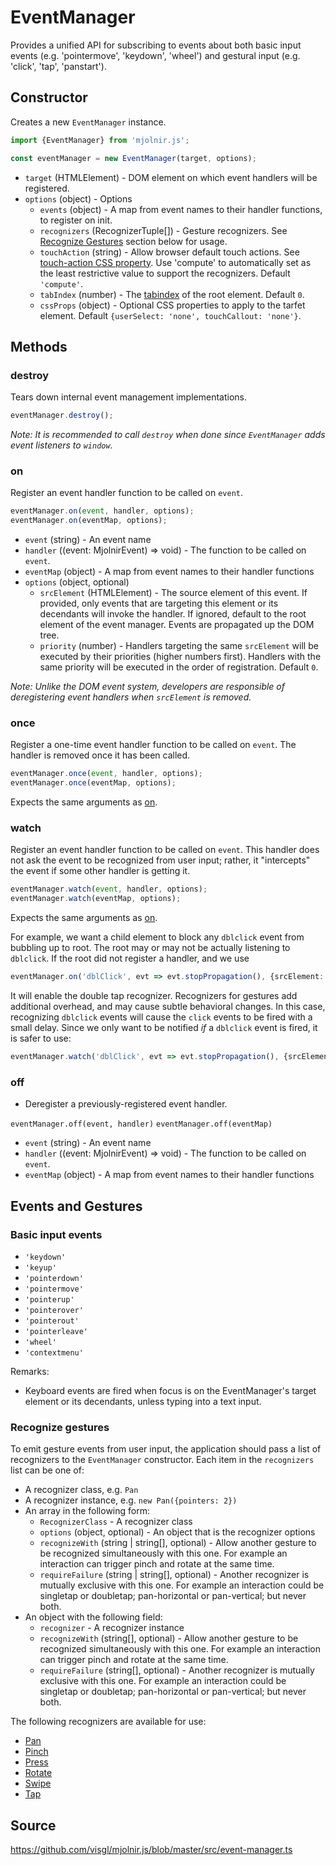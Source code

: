 # EventManager

Provides a unified API for subscribing to events about both basic input events (e.g. 'pointermove', 'keydown', 'wheel') and gestural input (e.g. 'click', 'tap', 'panstart').

## Constructor

Creates a new `EventManager` instance.

```ts
import {EventManager} from 'mjolnir.js';

const eventManager = new EventManager(target, options);
```

- `target` (HTMLElement) - DOM element on which event handlers will be registered.
- `options` (object) - Options
  - `events` (object) - A map from event names to their handler functions, to register on init.
  - `recognizers` (RecognizerTuple[]) - Gesture recognizers. See [Recognize Gestures](#recognize-gestures) section below for usage.
  - `touchAction` (string) - Allow browser default touch actions. See [touch-action CSS property](https://developer.mozilla.org/en-US/docs/Web/CSS/touch-action). Use 'compute' to automatically set as the least restrictive value to support the recognizers. Default `'compute'`.
  - `tabIndex` (number) - The [tabindex](https://developer.mozilla.org/en-US/docs/Web/HTML/Global_attributes/tabindex) of the root element. Default `0`.
  - `cssProps` (object) - Optional CSS properties to apply to the tarfet element. Default `{userSelect: 'none', touchCallout: 'none'}`.

## Methods

### destroy

Tears down internal event management implementations.

```ts
eventManager.destroy();
```

_Note: It is recommended to call `destroy` when done since `EventManager` adds event listeners to `window`._

### on

Register an event handler function to be called on `event`.

```ts
eventManager.on(event, handler, options);
eventManager.on(eventMap, options);
```

- `event` (string) - An event name
- `handler` ((event: MjolnirEvent) => void) - The function to be called on `event`.
- `eventMap` (object) - A map from event names to their handler functions
- `options` (object, optional)
  - `srcElement` (HTMLElement) - The source element of this event. If provided, only events that are targeting this element or its decendants will invoke the handler. If ignored, default to the root element of the event manager. Events are propagated up the DOM tree.
  - `priority` (number) - Handlers targeting the same `srcElement` will be executed by their priorities (higher numbers first). Handlers with the same priority will be executed in the order of registration. Default `0`.

_Note: Unlike the DOM event system, developers are responsible of deregistering event handlers when `srcElement` is removed._

### once

Register a one-time event handler function to be called on `event`. The handler is removed once it has been called.

```ts
eventManager.once(event, handler, options);
eventManager.once(eventMap, options);
```

Expects the same arguments as [on](#on).

### watch

Register an event handler function to be called on `event`. This handler does not ask the event to be recognized from user input; rather, it "intercepts" the event if some other handler is getting it.

```ts
eventManager.watch(event, handler, options);
eventManager.watch(eventMap, options);
```

Expects the same arguments as [on](#on).

For example, we want a child element to block any `dblclick` event from bubbling up to root. The root may or may not be actually listening to `dblclick`. If the root did not register a handler, and we use

```ts
eventManager.on('dblClick', evt => evt.stopPropagation(), {srcElement: <child>});
```

It will enable the double tap recognizer. Recognizers for gestures add additional overhead, and may cause subtle behavioral changes. In this case, recognizing `dblclick` events will cause the `click` events to be fired with a small delay. Since we only want to be notified _if_ a `dblclick` event is fired, it is safer to use:

```ts
eventManager.watch('dblClick', evt => evt.stopPropagation(), {srcElement: <child>});
```

### off

- Deregister a previously-registered event handler.

`eventManager.off(event, handler)`
`eventManager.off(eventMap)`

- `event` (string) - An event name
- `handler` ((event: MjolnirEvent) => void) - The function to be called on `event`.
- `eventMap` (object) - A map from event names to their handler functions

## Events and Gestures

### Basic input events

- `'keydown'`
- `'keyup'`
- `'pointerdown'`
- `'pointermove'`
- `'pointerup'`
- `'pointerover'`
- `'pointerout'`
- `'pointerleave'`
- `'wheel'`
- `'contextmenu'`

Remarks:

- Keyboard events are fired when focus is on the EventManager's target element or its decendants, unless typing into a text input.

### Recognize gestures

To emit gesture events from user input, the application should pass a list of recognizers to the `EventManager` constructor.
Each item in the `recognizers` list can be one of:

- A recognizer class, e.g. `Pan`
- A recognizer instance, e.g. `new Pan({pointers: 2})`
- An array in the following form:
  - `RecognizerClass` - A recognizer class
  - `options` (object, optional) - An object that is the recognizer options
  - `recognizeWith` (string | string[], optional) - Allow another gesture to be recognized simultaneously with this one. For example an interaction can trigger pinch and rotate at the same time.
  - `requireFailure` (string | string[], optional) - Another recognizer is mutually exclusive with this one. For example an interaction could be singletap or doubletap; pan-horizontal or pan-vertical; but never both.
- An object with the following field:
  - `recognizer` - A recognizer instance
  - `recognizeWith` (string[], optional) - Allow another gesture to be recognized simultaneously with this one. For example an interaction can trigger pinch and rotate at the same time.
  - `requireFailure` (string[], optional) - Another recognizer is mutually exclusive with this one. For example an interaction could be singletap or doubletap; pan-horizontal or pan-vertical; but never both.

The following recognizers are available for use:

- [Pan](./pan.md)
- [Pinch](./pinch.md)
- [Press](./press.md)
- [Rotate](./rotate.md)
- [Swipe](./swipe.md)
- [Tap](./tap.md)

## Source

https://github.com/visgl/mjolnir.js/blob/master/src/event-manager.ts
